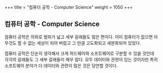+++
title = "컴퓨터 공학 - Computer Science"
weight = 1050
+++

## 컴퓨터 공학 - Computer Science

컴퓨터 공학은 의외로 범위가 넓고 세부 갈래들도 많은 편이다.  이미 컴퓨터가 없으면 아무것도 할 수 없는 세상이 되어 버렸고 그 만큼 고도화되고 세분화되어 있었다.

컴퓨터 공학은 단순히 생각해서 크게 하드웨어와 소프트웨어로 구분할 수 있을 것인데 각각의 갈래들도 그 세부 갈래들이 매우 많다. 모두 데이터와 관련이 있는 것이지만 특히 소프트웨어 분야가 더 데이터와 관련이 많은 것은 당연할 것이다.


